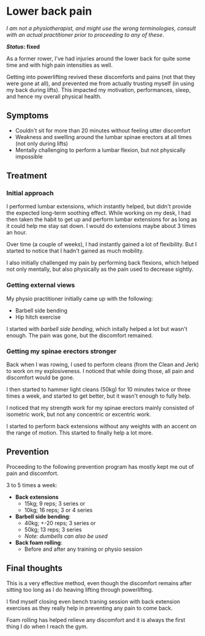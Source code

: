 # Lower back pain

_I am not a physiotherapist, and might use the wrong terminologies,
consult with an actual practitioner prior to proceeding to any of these_.

**_Status_: fixed**

As a former rower, I've had injuries around the lower back
for quite some time and with high pain intensities as well.

Getting into powerlifting revived these discomforts and pains (not that they
were gone at all), and prevented me from actually trusting myself
(in using my back during lifts). This impacted my motivation, performances,
sleep, and hence my overall physical health.

## Symptoms

* Couldn't sit for more than 20 minutes without feeling
utter discomfort
* Weakness and swelling around the lumbar spinae erectors
at all times (not only during lifts)
* Mentally challenging to perform a lumbar flexion,
but not physically impossible

## Treatment

### Initial approach

I performed lumbar extensions, which instantly helped, but didn't provide the
expected long-term soothing effect. While working on my desk, I had then taken
the habit to get up and perform lumbar extensions for as long as it could help
me stay sat down. I would do extensions maybe about 3 times an hour.

Over time (a couple of weeks), I had instantly gained a lot of flexibility.
But I started to notice that I hadn't gained as much mobility.

I also initially challenged my pain by performing back flexions, which
helped not only mentally, but also physically as the pain used to decrease sightly.

### Getting external views

My physio practitioner initially came up with the following:

* Barbell side bending
* Hip hitch exercise

I started with _barbell side bending_, which initally helped a lot but
wasn't enough. The pain was gone, but the discomfort remained.

### Getting my spinae erectors stronger

Back when I was rowing, I used to perform cleans (from the Clean and Jerk)
to work on my explosiveness.
I noticed that while doing those, all pain and discomfort would be gone.

I then started to hammer light cleans (50kg) for 10 minutes twice or three times
a week, and started to get better, but it wasn't enough to fully help.

I noticed that my strength work for my spinae erectors mainly consisted of
isometric work, but not any concentric or excentric work.

I started to perform back extensions without any weights with an accent
on the range of motion. This started to finally help a lot more.

## Prevention

Proceeding to the following prevention program has mostly kept me
out of pain and discomfort.

3 to 5 times a week:

* **Back extensions**
    * 15kg; 9 reps; 3 series or
    * 10kg; 16 reps; 3 or 4 series
* **Barbell side bending**:
    * 40kg; +-20 reps; 3 series or
    * 50kg; 13 reps; 3 series
    * _Note: dumbells can also be used_
* **Back foam rolling**:
    * Before and after any training or physio session

## Final thoughts

This is a very effective method, even though the discomfort remains
after sitting too long as I do heaving lifting through powerlifting.

I find myself closing even bench traning session with back extension
exercises as they really help in preventing any pain to come back.

Foam rolling has helped relieve any discomfort and it is always the first
thing I do when I reach the gym.
